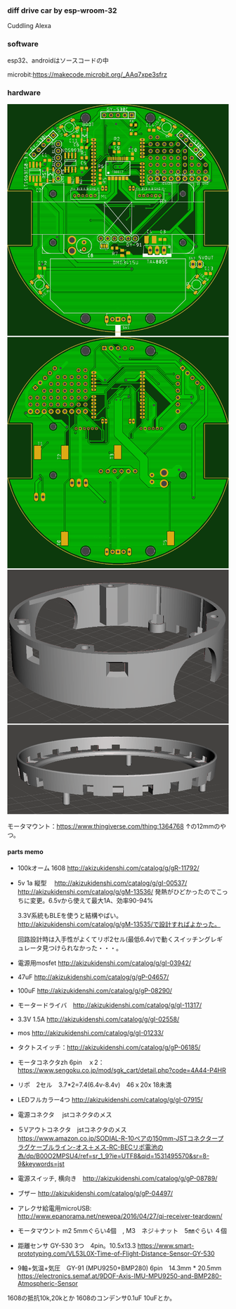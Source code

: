 ### diff drive car by esp-wroom-32

Cuddling Alexa
### software
esp32、androidはソースコードの中

microbit:https://makecode.microbit.org/_AAq7xpe3sfrz


### hardware
![top.png](top.png)
![bottom.png](bottom.png)
![body.png](body.png)
![head.png](head.png)

モータマウント：https://www.thingiverse.com/thing:1364768
↑の12mmのやつ。

#### parts memo
- 100kオーム 1608 http://akizukidenshi.com/catalog/g/gR-11792/
- 5v 1a 縦型　 http://akizukidenshi.com/catalog/g/gI-00537/
    http://akizukidenshi.com/catalog/g/gM-13536/
    発熱がひどかったのでこっちに変更。6.5vから使えて最大1A、効率90-94%

    3.3V系統もBLEを使うと結構やばい。
    http://akizukidenshi.com/catalog/g/gM-13535/で設計すればよかった。
    
    回路設計時は入手性がよくてリポ2セル(最低6.4v)で動くスイッチングレギュレータ見つけられなかった・・・。

- 電源用mosfet http://akizukidenshi.com/catalog/g/gI-03942/
- 47uF http://akizukidenshi.com/catalog/g/gP-04657/
- 100uF http://akizukidenshi.com/catalog/g/gP-08290/
- モータードライバ　http://akizukidenshi.com/catalog/g/gI-11317/
- 3.3V 1.5A http://akizukidenshi.com/catalog/g/gI-02558/
- mos http://akizukidenshi.com/catalog/g/gI-01233/
- タクトスイッチ：http://akizukidenshi.com/catalog/g/gP-06185/
- モータコネクタzh 6pin　ｘ2：https://www.sengoku.co.jp/mod/sgk_cart/detail.php?code=4A44-P4HR
- リポ　2セル　3.7*2=7.4(6.4v-8.4v)　46ｘ20x 18未満
- LEDフルカラー4つ http://akizukidenshi.com/catalog/g/gI-07915/
- 電源コネクタ 　jstコネクタのメス
- ５Vアウトコネクタ　jstコネクタのメス　https://www.amazon.co.jp/SODIAL-R-10ペアの150mm-JSTコネクタープラグケーブルライン-オス＋メス-RC-BECリポ電池の為/dp/B00O2MPSU4/ref=sr_1_9?ie=UTF8&qid=1531495570&sr=8-9&keywords=jst
- 電源スイッチ, 横向き　http://akizukidenshi.com/catalog/g/gP-08789/
- ブザー http://akizukidenshi.com/catalog/g/gP-04497/
- アレクサ給電用microUSB:　http://www.epanorama.net/newepa/2016/04/27/qi-receiver-teardown/
- モータマウント m2 5mmぐらい4個　, M3　ネジ＋ナット　5㎜ぐらい ４個
- 距離センサ GY-530 3つ　4pin。10.5x13.3 https://www.smart-prototyping.com/VL53L0X-Time-of-Flight-Distance-Sensor-GY-530
- 9軸+気温+気圧　GY-91 (MPU9250+BMP280) 6pin　14.3mm * 20.5mm　https://electronics.semaf.at/9DOF-Axis-IMU-MPU9250-and-BMP280-Atmospheric-Sensor

1608の抵抗10k,20kとか
1608のコンデンサ0.1uF 10uFとか。